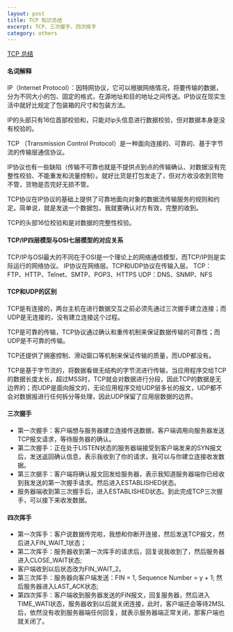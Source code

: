 ```yaml
---
layout: post
title: TCP 知识总结
excerpt: TCP、三次握手、四次挥手
category: others
---
```


[TCP 总结](https://juejin.im/post/5ae2711bf265da0b873a3657)

#### 名词解释

IP（Internet Protocol）：因特网协议，它可以根据网络情况，将要传输的数据，分为不同大小的包、固定的格式，在源地址和目的地址之间传送。IP协议在现实生活中就好比规定了包装箱的尺寸和包装方法。

IP的头部只有16位首部校验和，只能对ip头信息进行数据校验，但对数据本身是没有校验的。

TCP （Transmission Control Protocol）是一种面向连接的、可靠的、基于字节流的传输层通信协议。

IP协议也有一些缺陷（传输不可靠也就是不提供点到点的传输确认、对数据没有完整性校验、不能重发和流量控制）。就好比货是打包发走了，但对方收没收到货物不管，货物是否完好无损不管。

TCP协议在IP协议的基础上提供了可靠地面向对象的数据流传输服务的规则和约定。简单说，就是发送一个数据包，我就要确认对方有效，完整的收到。

TCP的头部16位校验和是对数据的完整性校验。

#### TCP/IP四层模型与OSI七层模型的对应关系

TCP/IP与OSI最大的不同在于OSI是一个理论上的网络通信模型，而TCP/IP则是实际运行的网络协议。
IP协议在网络层。TCP和UDP协议在传输入层。
TCP： FTP、HTTP、Telnet、SMTP、POP3、HTTPS
UDP：DNS、SNMP、NFS

#### TCP和UDP的区别

TCP是有连接的，两台主机在进行数据交互之前必须先通过三次握手建立连接；而UDP是无连接的，没有建立连接这个过程。

TCP是可靠的传输，TCP协议通过确认和重传机制来保证数据传输的可靠性；而UDP是不可靠的传输。

TCP还提供了拥塞控制、滑动窗口等机制来保证传输的质量，而UDP都没有。

TCP是基于字节流的，将数据看做无结构的字节流进行传输，当应用程序交给TCP的数据长度太长，超过MSS时，TCP就会对数据进行分段，因此TCP的数据是无边界的；而UDP是面向报文的，无论应用程序交给UDP层多长的报文，UDP都不会对数据报进行任何拆分等处理，因此UDP保留了应用层数据的边界。

#### 三次握手

- 第一次握手：客户端想与服务器建立连接传送数据，客户端调用向服务器发送TCP报文请求，等待服务器的确认。
- 第二次握手：正在处于LISTEN状态的服务器端接受到客户端发来的SYN报文后，发送返回确认信息，表示我收到了你的请求，我可以与你建立连接收发数据。
- 第三次据手：客户端将确认报文回发给服务器，表示我知道服务器端你已经收到我发送的第一次握手请求。然后进入ESTABLISHED状态。
- 服务器端收到第三次握手后，进入ESTABLISHED状态。到此完成TCP三次握手，可以接下来收发数据。

#### 四次挥手

- 第一次挥手：客户说数据传完啦，我想和你断开连接，然后发送TCP报文，然后进入FIN_WAIT_1状态；
- 第二次挥手：服务器收到第一次挥手的请求后，回复说我收到了，然后服务器进入CLOSE_WAIT状态;
- 客户端收到以后状态改为FIN_WAIT_2。
- 第三次挥手：服务器向客户端发送：FIN = 1, Sequence Number = y + 1; 然后服务器进入LAST_ACK状态;
- 第四次挥手：客户端收到服务器发送的FIN报文，回复服务器，然后进入TIME_WATI状态，服务器收到以后就关闭连接，此时，客户端还会等待2MSL后，依然没有收到服务器端任何回复，就表示服务器端正常关闭，那客户端也就关闭了。

